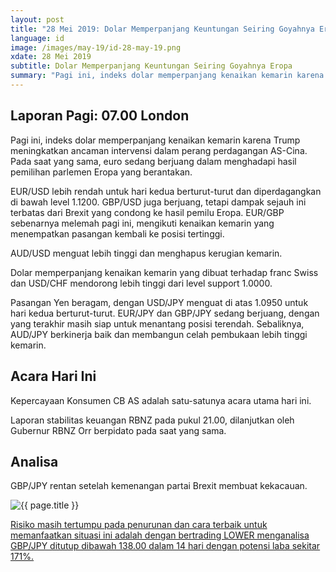 ```yaml
---
layout: post
title: "28 Mei 2019: Dolar Memperpanjang Keuntungan Seiring Goyahnya Eropa" 
language: id
image: /images/may-19/id-28-may-19.png
xdate: 28 Mei 2019
subtitle: Dolar Memperpanjang Keuntungan Seiring Goyahnya Eropa
summary: "Pagi ini, indeks dolar memperpanjang kenaikan kemarin karena Trump meningkatkan ancaman intervensi dalam perang perdagangan AS-Cina. Pada saat yang sama, euro sedang berjuang dalam menghadapi hasil pemilihan parlemen Eropa yang berantakan"
---
```

## Laporan Pagi: 07.00 London

Pagi ini, indeks dolar memperpanjang kenaikan kemarin karena Trump meningkatkan ancaman intervensi dalam perang perdagangan AS-Cina. Pada saat yang sama, euro sedang berjuang dalam menghadapi hasil pemilihan parlemen Eropa yang berantakan.

EUR/USD lebih rendah untuk hari kedua berturut-turut dan diperdagangkan di bawah level 1.1200. GBP/USD juga berjuang, tetapi dampak sejauh ini terbatas dari Brexit yang condong ke hasil pemilu Eropa. EUR/GBP sebenarnya melemah pagi ini, mengikuti kenaikan kemarin yang menempatkan pasangan kembali ke posisi tertinggi.

AUD/USD menguat lebih tinggi dan menghapus kerugian kemarin.

Dolar memperpanjang kenaikan kemarin yang dibuat terhadap franc Swiss dan USD/CHF mendorong lebih tinggi dari level support 1.0000.

Pasangan Yen beragam, dengan USD/JPY menguat di atas 1.0950 untuk hari kedua berturut-turut. EUR/JPY dan GBP/JPY sedang berjuang, dengan yang terakhir masih siap untuk menantang posisi terendah. Sebaliknya, AUD/JPY berkinerja baik dan membangun celah pembukaan lebih tinggi kemarin.

## Acara Hari Ini

Kepercayaan Konsumen CB AS adalah satu-satunya acara utama hari ini.

Laporan stabilitas keuangan RBNZ pada pukul 21.00, dilanjutkan oleh Gubernur RBNZ Orr berpidato pada saat yang sama.

## Analisa

GBP/JPY rentan setelah kemenangan partai Brexit membuat kekacauan.

<img src="{{ site.url }}/images/may-19/id-28-may-19.png" alt="{{ page.title }}" title="{{ page.title }}">

<a href="%LINK%%?currency=USD&market=forex&underlying=frxGBPJPY&formname=higherlower&duration_amount=14&duration_units=d&amount=10&amount_type=stake&expiry_type=duration&barrier=138" target="_blank" rel="noopener noreferrer nofollow">Risiko masih tertumpu pada penurunan dan cara terbaik untuk memanfaatkan situasi ini adalah dengan bertrading LOWER menganalisa GBP/JPY ditutup dibawah 138.00 dalam 14 hari dengan potensi laba sekitar 171%.</a>